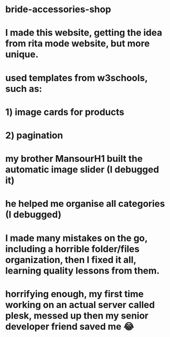 # bride-accessories-shop
# I made this website, getting the idea from rita mode website, but more unique.
# used templates from w3schools, such as:
# 1) image cards for products
# 2) pagination

# my brother MansourH1 built the automatic image slider (I debugged it)
# he helped me organise all categories (I debugged)

# I made many mistakes on the go, including a horrible folder/files organization, then I fixed it all, learning quality lessons from them.
# horrifying enough, my first time working on an actual server called plesk, messed up then my senior developer friend saved me 😂
